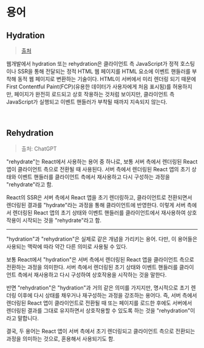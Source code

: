 # 용어

## Hydration

> [출처](https://en.wikipedia.org/wiki/Hydration_(web_development))

웹개발에서 hydration 또는 rehydration은 클라이언트 측 JavaScript가 정적 호스팅이나 SSR을 통해 전달되는 정적 HTML 웹 페이지를 HTML 요소에 이벤트 핸들러를 부착해 동적 웹 페이지로 변환하는 기술이다. HTML이 서버에서 미리 렌더링 되기 때문에 First Contentful Paint(FCP)(유용한 데이터가 사용자에게 처음 표시됨)를 허용하지만, 페이지가 완전히 로드되고 상호 작용하는 것처럼 보이지만, 클라이언트 측 JavaScript가 실행되고 이벤트 핸들러가 부착될 때까지 지속되지 않는다.

<br/>

## Rehydration

> 출처: ChatGPT

"rehydrate"는 React에서 사용하는 용어 중 하나로, 보통 서버 측에서 렌더링된 React 앱이 클라이언트 측으로 전환될 때 사용된다. 서버 측에서 렌더링된 React 앱의 초기 상태와 이벤트 핸들러를 클라이언트 측에서 재사용하고 다시 구성하는 과정을 "rehydrate"라고 함.

React의 SSR은 서버 측에서 React 앱을 초기 렌더링하고, 클라이언트로 전환되면서 렌더링된 결과를 "hydrate"라는 과정을 통해 클라이언트에 반영한다. 이렇게 서버 측에서 렌더링된 React 앱의 초기 상태와 이벤트 핸들러를 클라이언트에서 재사용하여 상호작용이 시작되는 것을 "rehydrate"라고 함.

---

"hydration"과 "rehydration"은 실제로 같은 개념을 가리키는 용어. 다만, 이 용어들은 사용되는 맥락에 따라 약간 다른 의미로 사용될 수 있다.

보통 React에서 "hydration"은 서버 측에서 렌더링된 React 앱을 클라이언트 측으로 전환하는 과정을 의미한다. 서버 측에서 렌더링된 초기 상태와 이벤트 핸들러를 클라이언트 측에서 재사용하고 다시 구성하여 상호작용을 시작하는 것을 말한다.

반면 "rehydration"은 "hydration"과 거의 같은 의미를 가지지만, 명시적으로 초기 렌더링 이후에 다시 상태를 채우거나 재구성하는 과정을 강조하는 용어다. 즉, 서버 측에서 렌더링된 React 앱이 클라이언트로 전환될 때 또는 페이지를 로드한 후에도 서버에서 렌더링된 결과를 그대로 유지하면서 상호작용할 수 있도록 하는 것을 "rehydration"이라고 말합니다.

결국, 두 용어는 React 앱이 서버 측에서 초기 렌더링되고 클라이언트 측으로 전환되는 과정을 의미하는 것으로, 혼용해서 사용되기도 함.
